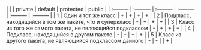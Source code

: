 |      |                                                           | private | default | protected | public |
| :——— | :———                                                      | :———    | :———    | :———      | :———   |
| 1    | Один и тот же класс                                       |    +    |   +     |    +      |   +    |
| 2    | Подкласс, находящийся в том же пакете, что и суперкласс   |    -    |   +     |    +      |   +    |
| 3    | Класс из того же самого пакета, не являющийся подклассом  |    -    |   +     |    +      |   +    |
| 4    | Подкласс, находящийся в другом пакете                     |    -    |   -     |    +      |   +    |
| 5    | Класс из другого пакета, не являющийся подклассом данного |    -    |   -     |           |   +    |